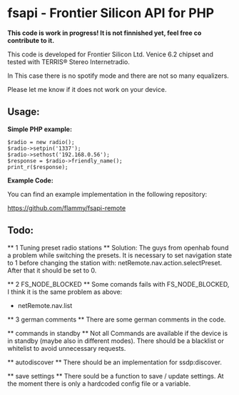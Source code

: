 # fsapi - Frontier Silicon API for PHP

**This code is work in progress! It is not finnished yet, feel free co contribute to it.**

This code is developed for Frontier Silicon Ltd. Venice 6.2 chipset and tested with TERRIS® Stereo Internetradio.

In This case there is no spotify mode and there are not so many equalizers. 

Please let me know if it does not work on your device.

## Usage:

**Simple PHP example:**

```
$radio = new radio(); 
$radio->setpin('1337');
$radio->sethost('192.168.0.56');
$response = $radio->friendly_name();
print_r($response);
```

**Example Code:**

You can find an example implementation in the following repository:

https://github.com/flammy/fsapi-remote

## Todo:

** 1 Tuning preset radio stations **
Solution: The guys from openhab found a problem while switching the presets. It is necessary to set navigation state to 1 before changing the station with: netRemote.nav.action.selectPreset. After that it should be set to 0.

** 2 FS_NODE_BLOCKED ** 
Some comands fails with  FS_NODE_BLOCKED, I think it is the same problem as above:
* netRemote.nav.list


** 3 german comments **
There are some german comments in the code.

** commands in standby **
Not all Commands are available if the device is in standby (maybe also in different modes). There should be a blacklist or whitelist to avoid unnecessary requests.

** autodiscover **
There should be an implementation for ssdp:discover.

** save settings **
There sould be a function to save / update settings. At the moment there is only a hardcoded config file or a variable.
